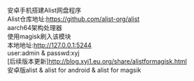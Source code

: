 安卓手机搭建Alist网盘程序  
Alist仓库地址:<https://github.com/alist-org/alist>  
aarch64架构处理器  
使用magisk刷入该模块  
本地地址:<http://127.0.0.1:5244>  
user:admin & passwd:xyj  
[后续版本更新]<http://blog.xyj1.eu.org/share/alistformagisk.html>  
安卓版alist & alist for android & alist for magsik
